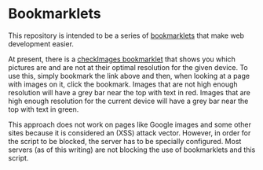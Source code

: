# Bookmarklets

This repository is intended to be a series of [bookmarklets](https://en.wikipedia.org/wiki/Bookmarklet)
that make web development easier.

At present, there is a [checkImages bookmarklet](javascript:%28function%28%29%7Bif%28null%3D%3Ddocument.querySelector%28%27script%5Bsrc%5E%3D%22https%3A%2F%2Ftedsecret%22%5D%27%29%29%7Blet%20s%3Ddocument.createElement%28%27script%27%29%3Bs.type%3D%27text%2Fjavascript%27%3Bs.src%3D%27https%3A%2F%2Ftedsecretsource.github.io%2FBookmarklets%2Fbookmarklet.js%3Fv%3D%27%2BparseInt%28Math.random%28%29%2A99999999%29%3Bdocument.body.appendChild%28s%29%3B%7Delse%7BrunRetinaTest%28%29%3B%7D%7D%29%28%29%3B)
that shows you which pictures are and are not at their optimal resolution for the given 
device. To use this, simply bookmark the link above and then, when looking at a page with
images on it, click the bookmark. Images that are not high enough resolution will have a
grey bar near the top with text in red. Images that are high enough resolution for the
current device will have a grey bar near the top with text in green.

This approach does not work on pages like Google images and some other sites because it is
considered an (XSS) attack vector. However, in order for the script to be blocked, the 
server has to be specially configured. Most servers (as of this writing) are not blocking
the use of bookmarklets and this script.
